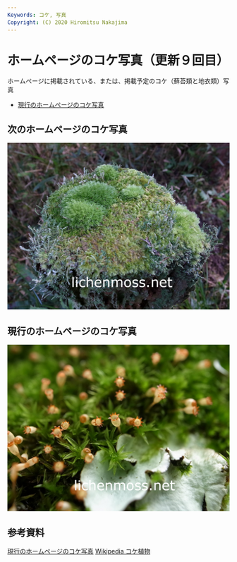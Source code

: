 ```yaml
---
Keywords: コケ, 写真
Copyright: (C) 2020 Hiromitsu Nakajima
---
```


# ホームページのコケ写真（更新９回目）

ホームページに掲載されている、または、掲載予定のコケ（蘚苔類と地衣類）写真 

* [現行のホームページのコケ写真](#old)

## 次のホームページのコケ写真

![次のホームページのコケ写真](./home_img_new.jpg)

## <span id="old">現行のホームページのコケ写真</span>

![](home_img_old.jpg)

## 参考資料

[現行のホームページのコケ写真](home_img_old.pdf)
[Wikipedia コケ植物](https://ja.wikipedia.org/wiki/%E3%82%B3%E3%82%B1%E6%A4%8D%E7%89%A9)
